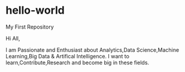 # hello-world
My First Repository

Hi All,

I am Passionate and Enthusiast about Analytics,Data Science,Machine Learning,Big Data & Artifical Intelligence. I want to learn,Contribute,Research and  become big in these fields.
